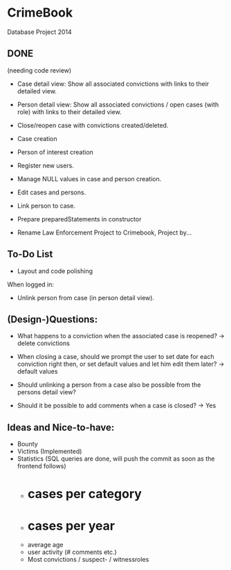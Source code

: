 CrimeBook
=========

Database Project 2014


DONE
-----------
(needing code review)

- Case detail view: Show all associated convictions with links to their detailed view.

- Person detail view: Show all associated convictions / open cases (with role)  with links to their detailed view.

- Close/reopen case with convictions created/deleted.

- Case creation
- Person of interest creation
- Register new users.

- Manage NULL values in case and person creation.

- Edit cases and persons.
- Link person to case.

- Prepare preparedStatements in constructor

- Rename Law Enforcement Project to Crimebook, Project by...




To-Do List
-----------

- Layout and code polishing


When logged in:
  - Unlink person from case (in person detail view).
  



(Design-)Questions:
-----------

- What happens to a conviction when the associated case is reopened?
    -> delete convictions


- When closing a case, should we prompt the user to set date for each conviction right then, or set default values and let him edit them later?
    -> default values

- Should unlinking a person from a case also be possible from the persons detail view?

- Should it be possible to add comments when a case is closed?
    -> Yes

Ideas and Nice-to-have:
-----------

- Bounty
- Victims (Implemented)
- Statistics (SQL queries are done, will push the commit as soon as the frontend follows)
  - # cases per category
  - # cases per year
  - average age
  - user activity (# comments etc.)
  - Most convictions / suspect- / witnessroles
